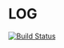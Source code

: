 # LOG

[![Build Status](https://github.com/shuai132/LOG/workflows/build/badge.svg)](https://github.com/shuai132/LOG/actions?workflow=build)
